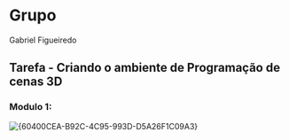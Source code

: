 # Grupo

Gabriel Figueiredo

## Tarefa - Criando o ambiente de Programação de cenas 3D

### Modulo 1:
![{60400CEA-B92C-4C95-993D-D5A26F1C09A3}](https://github.com/user-attachments/assets/94c35a16-2929-4f43-b9f4-3a11f9bb7336)
